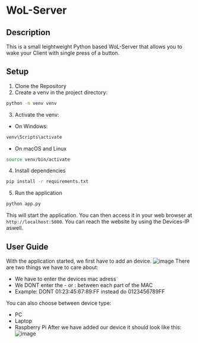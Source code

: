 <!-- TOC -->
# WoL-Server

## Description
This is a small leightweight Python based WoL-Server that allows you to wake your Client with single press of a button.

## Setup
1. Clone the Repository
2. Create a venv in the project directory:
```bash 
python -m venv venv
```
3. Activate the venv:
- On Windows:
```bash
venv\Scripts\activate
```
- On macOS and Linux
```bash
source venv/bin/activate
```
4. Install dependencies
```bash
pip install -r requirements.txt 
```
5. Run the application
```bash
python app.py
```
This will start the application. You can then access it in your web browser at `http://localhost:5000`.
You can reach the website by using the Devices-IP aswell.

## User Guide
With the application started, we first have to add an device.
![image](https://github.com/HitoHitoNika/WoL-Server/assets/103290810/4af9008c-edcf-4d15-8d09-cf9799477aae)
There are two things we have to care about:
- We have to enter the devices mac adress
- We DONT enter the - or : between each part of the MAC
- Example: DONT 01:23:45:67:89:FF instead do 0123456789FF

You can also choose between device type:
- PC
- Laptop
- Raspberry Pi
After we have added our device it should look like this:
![image](https://github.com/HitoHitoNika/WoL-Server/assets/103290810/47567188-8443-48d4-8ab4-8ca98d6e1450)
